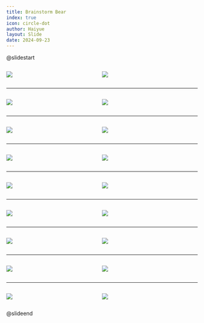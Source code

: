 ```yaml
---
title: Brainstorm Bear
index: true
icon: circle-dot
author: Haiyue
layout: Slide
date: 2024-09-23
---
```

 
@slidestart

<div style="display:flex">
<div style="flex:1">

![](/reading/english/Level-K/Brainstorm%20Bear/001.jpg)
</div>
<div style="flex:1">

![](/reading/english/Level-K/Brainstorm%20Bear/002.jpg)
</div>
</div>

---

<div style="display:flex">
<div style="flex:1">

![](/reading/english/Level-K/Brainstorm%20Bear/003.jpg)
</div>
<div style="flex:1">

![](/reading/english/Level-K/Brainstorm%20Bear/004.jpg)
</div>
</div>

---

<div style="display:flex">
<div style="flex:1">

![](/reading/english/Level-K/Brainstorm%20Bear/005.jpg)
</div>
<div style="flex:1">

![](/reading/english/Level-K/Brainstorm%20Bear/006.jpg)
</div>
</div>

---

<div style="display:flex">
<div style="flex:1">

![](/reading/english/Level-K/Brainstorm%20Bear/007.jpg)
</div>
<div style="flex:1">

![](/reading/english/Level-K/Brainstorm%20Bear/008.jpg)
</div>
</div>

---

<div style="display:flex">
<div style="flex:1">

![](/reading/english/Level-K/Brainstorm%20Bear/009.jpg)
</div>
<div style="flex:1">

![](/reading/english/Level-K/Brainstorm%20Bear/010.jpg)
</div>
</div>

---

<div style="display:flex">
<div style="flex:1">

![](/reading/english/Level-K/Brainstorm%20Bear/011.jpg)
</div>
<div style="flex:1">

![](/reading/english/Level-K/Brainstorm%20Bear/012.jpg)
</div>
</div>

---

<div style="display:flex">
<div style="flex:1">

![](/reading/english/Level-K/Brainstorm%20Bear/013.jpg)
</div>
<div style="flex:1">

![](/reading/english/Level-K/Brainstorm%20Bear/014.jpg)
</div>
</div>

---

<div style="display:flex">
<div style="flex:1">

![](/reading/english/Level-K/Brainstorm%20Bear/015.jpg)
</div>
<div style="flex:1">

![](/reading/english/Level-K/Brainstorm%20Bear/016.jpg)
</div>
</div>

---

<div style="display:flex">
<div style="flex:1">

![](/reading/english/Level-K/Brainstorm%20Bear/017.jpg)
</div>
<div style="flex:1">

![](/reading/english/Level-K/Brainstorm%20Bear/018.jpg)
</div>
</div>

@slideend
